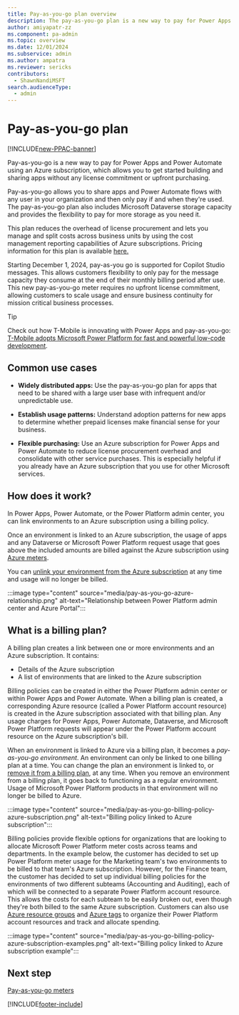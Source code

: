 ```yaml
---
title: Pay-as-you-go plan overview 
description: The pay-as-you-go plan is a new way to pay for Power Apps using an Azure subscription, which allows you to get started without any license commitment.
author: amiyapatr-zz
ms.component: pa-admin
ms.topic: overview
ms.date: 12/01/2024
ms.subservice: admin
ms.author: ampatra
ms.reviewer: sericks 
contributors:
  - ShawnNandiMSFT
search.audienceType: 
  - admin
---
```

# Pay-as-you-go plan

[!INCLUDE[new-PPAC-banner](~/includes/new-PPAC-banner.md)]

<!-- https://go.microsoft.com/fwlink/?linkid=2173947 -->

Pay-as-you-go is a new way to pay for Power Apps and Power Automate using an Azure subscription, which allows you to get started building and sharing apps without any license commitment or upfront purchasing.

Pay-as-you-go allows you to share apps and Power Automate flows with any user in your organization and then only pay if and when they're used. The pay-as-you-go plan also includes Microsoft Dataverse storage capacity and provides the flexibility to pay for more storage as you need it.

This plan reduces the overhead of license procurement and lets you manage and split costs across business units by using the cost management reporting capabilities of Azure subscriptions. Pricing information for this plan is available [here.](https://go.microsoft.com/fwlink/?linkid=2169167)

Starting December 1, 2024, pay-as-you go is supported for Copilot Studio messages. This allows customers flexibility to only pay for the message capacity they consume at the end of their monthly billing period after use. This new pay-as-you-go meter requires no upfront license commitment, allowing customers to scale usage and ensure business continuity for mission critical business processes.

> [!TIP]
> Check out how T-Mobile is innovating with Power Apps and pay-as-you-go: [T-Mobile adopts Microsoft Power Platform for fast and powerful low-code development](https://customers.microsoft.com/story/1435340411391867976-t-mobile-telecommunications-power-platform).

## Common use cases

- **Widely distributed apps:** Use the pay-as-you-go plan for apps that need to be shared with a large user base with infrequent and/or unpredictable use.

- **Establish usage patterns:** Understand adoption patterns for new apps to determine whether prepaid licenses make financial sense for your business.

- **Flexible purchasing:** Use an Azure subscription for Power Apps and Power Automate to reduce license procurement overhead and consolidate with other service purchases. This is especially helpful if you already have an Azure subscription that you use for other Microsoft services.

## How does it work?

In Power Apps, Power Automate, or the Power Platform admin center, you can link environments to an Azure subscription using a billing policy.

Once an environment is linked to an Azure subscription, the usage of apps and any Dataverse or Microsoft Power Platform request usage that goes above the included amounts are billed against the Azure subscription using [Azure meters](pay-as-you-go-meters.md).

You can [unlink your environment from the Azure subscription](pay-as-you-go-set-up.md#turn-off-pay-as-you-go) at any time and usage will no longer be billed.

:::image type="content" source="media/pay-as-you-go-azure-relationship.png" alt-text="Relationship between Power Platform admin center and Azure Portal":::

## What is a billing plan?

A billing plan creates a link between one or more environments and an Azure subscription. It contains:

- Details of the Azure subscription
- A list of environments that are linked to the Azure subscription

Billing policies can be created in either the Power Platform admin center or within Power Apps and Power Automate. When a billing plan is created, a corresponding Azure resource (called a Power Platform account resource) is created in the Azure subscription associated with that billing plan. Any usage charges for Power Apps, Power Automate, Dataverse, and Microsoft Power Platform requests will appear under the Power Platform account resource on the Azure subscription's bill.

When an environment is linked to Azure via a billing plan, it becomes a *pay-as-you-go environment*. An environment can only be linked to one billing plan at a time. You can change the plan an environment is linked to, or [remove it from a billing plan](pay-as-you-go-set-up.md#turn-off-pay-as-you-go), at any time. When you remove an environment from a billing plan, it goes back to functioning as a regular environment. Usage of Microsoft Power Platform products in that environment will no longer be billed to Azure. 

:::image type="content" source="media/pay-as-you-go-billing-policy-azure-subscription.png" alt-text="Billing policy linked to Azure subscription":::

Billing policies provide flexible options for organizations that are looking to allocate Microsoft Power Platform meter costs across teams and departments. In the example below, the customer has decided to set up Power Platform meter usage for the Marketing team's two environments to be billed to that team's Azure subscription. However, for the Finance team, the customer has decided to set up individual billing policies for the environments of two different subteams (Accounting and Auditing), each of which will be connected to a separate Power Platform account resource. This allows the costs for each subteam to be easily broken out, even though they're both billed to the same Azure subscription. Customers can also use [Azure resource groups](/azure/azure-resource-manager/management/manage-resource-groups-portal) and [Azure tags](/azure/azure-resource-manager/management/tag-resources?tabs=json) to organize their Power Platform account resources and track and allocate spending.

:::image type="content" source="media/pay-as-you-go-billing-policy-azure-subscription-examples.png" alt-text="Billing policy linked to Azure subscription example":::

## Next step

[Pay-as-you-go meters](pay-as-you-go-meters.md)





[!INCLUDE[footer-include](../includes/footer-banner.md)]
